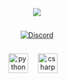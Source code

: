 ##
<div align="center">
  <p align="center">
    <a><img src="https://readme-typing-svg.herokuapp.com?color=770087&size=25&center=true&lines=owner+@+Para Selling - Software Solutions;para.ac"></a>
  </p>
</div>

##
<div align="center">
  <a href="https://discord.gg/paraselling">
    <img src="https://discord.c99.nl/widget/theme-1/1267840515114799105.png" alt="Discord" />
  </a>
</div>

##
<div align="center">
  <img src="https://cdn.jsdelivr.net/gh/devicons/devicon/icons/python/python-original.svg" height="40" alt="python logo"  />
  <img width="12" />
  <img src="https://cdn.jsdelivr.net/gh/devicons/devicon/icons/csharp/csharp-original.svg" height="40" alt="csharp logo"  />
  <img width="12" />
</div>


